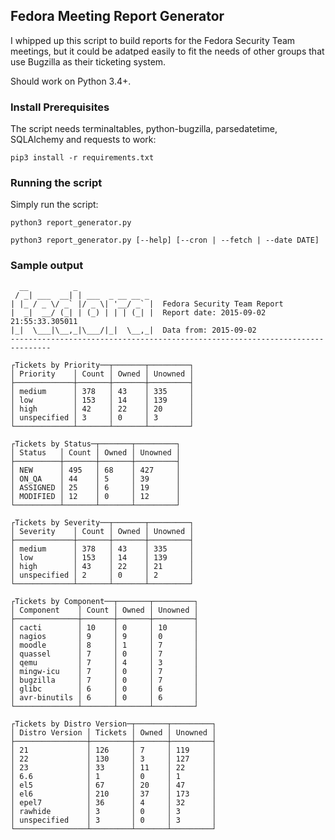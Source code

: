 ## Fedora Meeting Report Generator

I whipped up this script to build reports for the Fedora Security Team meetings, but it could be adatped easily to fit the needs of other groups that use Bugzilla as their ticketing system.

Should work on Python 3.4+.

### Install Prerequisites

The script needs terminaltables, python-bugzilla, parsedatetime, SQLAlchemy and requests to work:

    pip3 install -r requirements.txt

### Running the script

Simply run the script:

    python3 report_generator.py

    python3 report_generator.py [--help] [--cron | --fetch | --date DATE]

### Sample output

      __          _
     / _| ___  __| | ___  _ __ __ _
    | |_ / _ \/ _` |/ _ \| '__/ _` |  Fedora Security Team Report
    |  _|  __/ (_| | (_) | | | (_| |  Report date: 2015-09-02 21:55:33.305011
    |_|  \___|\__,_|\___/|_|  \__,_|  Data from: 2015-09-02
    -------------------------------------------------------------------------------

    ┌Tickets by Priority──┬───────┬─────────┐
    │ Priority    │ Count │ Owned │ Unowned │
    ├─────────────┼───────┼───────┼─────────┤
    │ medium      │ 378   │ 43    │ 335     │
    │ low         │ 153   │ 14    │ 139     │
    │ high        │ 42    │ 22    │ 20      │
    │ unspecified │ 3     │ 0     │ 3       │
    └─────────────┴───────┴───────┴─────────┘

    ┌Tickets by Status─┬───────┬─────────┐
    │ Status   │ Count │ Owned │ Unowned │
    ├──────────┼───────┼───────┼─────────┤
    │ NEW      │ 495   │ 68    │ 427     │
    │ ON_QA    │ 44    │ 5     │ 39      │
    │ ASSIGNED │ 25    │ 6     │ 19      │
    │ MODIFIED │ 12    │ 0     │ 12      │
    └──────────┴───────┴───────┴─────────┘

    ┌Tickets by Severity──┬───────┬─────────┐
    │ Severity    │ Count │ Owned │ Unowned │
    ├─────────────┼───────┼───────┼─────────┤
    │ medium      │ 378   │ 43    │ 335     │
    │ low         │ 153   │ 14    │ 139     │
    │ high        │ 43    │ 22    │ 21      │
    │ unspecified │ 2     │ 0     │ 2       │
    └─────────────┴───────┴───────┴─────────┘

    ┌Tickets by Component──┬───────┬─────────┐
    │ Component    │ Count │ Owned │ Unowned │
    ├──────────────┼───────┼───────┼─────────┤
    │ cacti        │ 10    │ 0     │ 10      │
    │ nagios       │ 9     │ 9     │ 0       │
    │ moodle       │ 8     │ 1     │ 7       │
    │ quassel      │ 7     │ 0     │ 7       │
    │ qemu         │ 7     │ 4     │ 3       │
    │ mingw-icu    │ 7     │ 0     │ 7       │
    │ bugzilla     │ 7     │ 0     │ 7       │
    │ glibc        │ 6     │ 0     │ 6       │
    │ avr-binutils │ 6     │ 0     │ 6       │
    └──────────────┴───────┴───────┴─────────┘

    ┌Tickets by Distro Version─┬───────┬─────────┐
    │ Distro Version │ Tickets │ Owned │ Unowned │
    ├────────────────┼─────────┼───────┼─────────┤
    │ 21             │ 126     │ 7     │ 119     │
    │ 22             │ 130     │ 3     │ 127     │
    │ 23             │ 33      │ 11    │ 22      │
    │ 6.6            │ 1       │ 0     │ 1       │
    │ el5            │ 67      │ 20    │ 47      │
    │ el6            │ 210     │ 37    │ 173     │
    │ epel7          │ 36      │ 4     │ 32      │
    │ rawhide        │ 3       │ 0     │ 3       │
    │ unspecified    │ 3       │ 0     │ 3       │
    └────────────────┴─────────┴───────┴─────────┘
